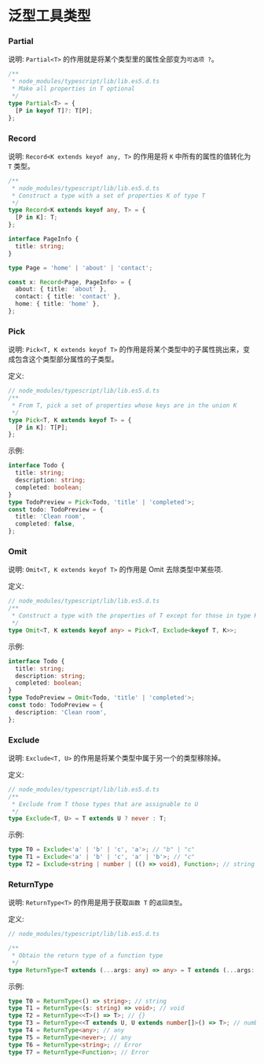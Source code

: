 # 泛型工具类型

### Partial

说明: `Partial<T>` 的作用就是将某个类型里的属性全部变为`可选项 ?`。

```ts
/**
 * node_modules/typescript/lib/lib.es5.d.ts
 * Make all properties in T optional
 */
type Partial<T> = {
  [P in keyof T]?: T[P];
};
```

### Record

说明: `Record<K extends keyof any, T>` 的作用是将 `K` 中所有的属性的值转化为 `T` 类型。

```ts
/**
 * node_modules/typescript/lib/lib.es5.d.ts
 * Construct a type with a set of properties K of type T
 */
type Record<K extends keyof any, T> = {
  [P in K]: T;
};
```

```ts
interface PageInfo {
  title: string;
}

type Page = 'home' | 'about' | 'contact';

const x: Record<Page, PageInfo> = {
  about: { title: 'about' },
  contact: { title: 'contact' },
  home: { title: 'home' },
};
```

### Pick

说明: `Pick<T, K extends keyof T>` 的作用是将某个类型中的子属性挑出来，变成包含这个类型部分属性的子类型。

定义:

```ts
// node_modules/typescript/lib/lib.es5.d.ts
/**
 * From T, pick a set of properties whose keys are in the union K
 */
type Pick<T, K extends keyof T> = {
  [P in K]: T[P];
};
```

示例:

```ts
interface Todo {
  title: string;
  description: string;
  completed: boolean;
}
type TodoPreview = Pick<Todo, 'title' | 'completed'>;
const todo: TodoPreview = {
  title: 'Clean room',
  completed: false,
};
```

### Omit

说明: `Omit<T, K extends keyof T>` 的作用是 Omit 去除类型中某些项.

定义:

```ts
// node_modules/typescript/lib/lib.es5.d.ts
/**
 * Construct a type with the properties of T except for those in type K.
 */
type Omit<T, K extends keyof any> = Pick<T, Exclude<keyof T, K>>;
```

示例:

```ts
interface Todo {
  title: string;
  description: string;
  completed: boolean;
}
type TodoPreview = Omit<Todo, 'title' | 'completed'>;
const todo: TodoPreview = {
  description: 'Clean room',
};
```

### Exclude

说明: `Exclude<T, U>` 的作用是将某个类型中属于另一个的类型移除掉。

定义:

```ts
// node_modules/typescript/lib/lib.es5.d.ts
/**
 * Exclude from T those types that are assignable to U
 */
type Exclude<T, U> = T extends U ? never : T;
```

示例:

```ts
type T0 = Exclude<'a' | 'b' | 'c', 'a'>; // "b" | "c"
type T1 = Exclude<'a' | 'b' | 'c', 'a' | 'b'>; // "c"
type T2 = Exclude<string | number | (() => void), Function>; // string | number
```

### ReturnType

说明: `ReturnType<T>` 的作用是用于获取`函数 T` 的`返回类型`。

定义:

```ts
// node_modules/typescript/lib/lib.es5.d.ts

/**
 * Obtain the return type of a function type
 */
type ReturnType<T extends (...args: any) => any> = T extends (...args: any) => infer R ? R : any;
```

示例:

```ts
type T0 = ReturnType<() => string>; // string
type T1 = ReturnType<(s: string) => void>; // void
type T2 = ReturnType<<T>() => T>; // {}
type T3 = ReturnType<<T extends U, U extends number[]>() => T>; // number[]
type T4 = ReturnType<any>; // any
type T5 = ReturnType<never>; // any
type T6 = ReturnType<string>; // Error
type T7 = ReturnType<Function>; // Error
```
